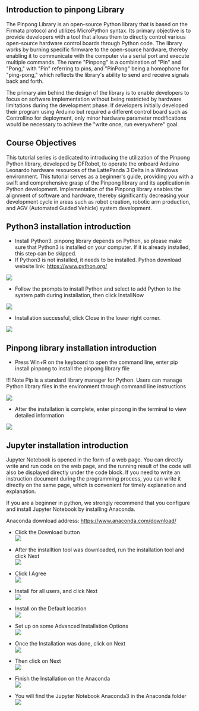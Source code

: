 ## Introduction to pinpong Library

The Pinpong Library is an open-source Python library that is based on the Firmata protocol and utilizes MicroPython syntax. Its primary objective is to provide developers with a tool that allows them to directly control various open-source hardware control boards through Python code. The library works by burning specific firmware to the open-source hardware, thereby enabling it to communicate with the computer via a serial port and execute multiple commands. The name "Pinpong" is a combination of "Pin" and "Pong," with "Pin" referring to pins, and "PinPong" being a homophone for "ping-pong," which reflects the library's ability to send and receive signals back and forth.

The primary aim behind the design of the library is to enable developers to focus on software implementation without being restricted by hardware limitations during the development phase. If developers initially developed their program using Arduino but required a different control board such as Controllino for deployment, only minor hardware parameter modifications would be necessary to achieve the "write once, run everywhere" goal.

## Course Objectives

This tutorial series is dedicated to introducing the utilization of the Pinpong Python library, developed by DFRobot, to operate the onboard Arduino Leonardo hardware resources of the LattePanda 3 Delta in a Windows environment. This tutorial serves as a beginner's guide, providing you with a swift and comprehensive grasp of the Pinpong library and its application in Python development. Implementation of the Pinpong library enables the alignment of software and hardware, thereby significantly decreasing your development cycle in areas such as robot creation, robotic arm production, and AGV (Automated Guided Vehicle) system development.


## Python3 installation introduction

- Install Python3. pinpong library depends on Python, so please make sure that Python3 is installed on your computer. If it is already installed, this step can be skipped.
- If Python3 is not installed, it needs to be installed. Python download website link:
https://www.python.org/

![](https://img.dfrobot.com.cn/wiki/62b2fb5caa613609f271523c/34602b739e0c1fdd244ec6b9c4bdec18.png)

- Follow the prompts to install Python and select to add Python to the system path during installation, then click InstallNow

![](https://img.dfrobot.com.cn/wiki/62b2fb5caa613609f271523c/83165be3a283250c89b573040062eee2.png)

- Installation successful, click Close in the lower right corner.

![](https://img.dfrobot.com.cn/wiki/62b2fb5caa613609f271523c/b0da9ca3b86782e1b82938ef4a95b6ba.png)

## Pinpong library installation introduction

- Press Win+R on the keyboard to open the command line, enter pip install pinpong to install the pinpong library file

!!! Note
    Pip is a standard library manager for Python. Users can manage Python library files in the environment through command line instructions

![](https://img.dfrobot.com.cn/wiki/62b2fb5caa613609f271523c/2a088725479f9fa3bd54ec9e800fa848.png)

- After the installation is complete, enter pinpong in the terminal to view detailed information

![](https://img.dfrobot.com.cn/wiki/62b2fb5caa613609f271523c/328d1e87fb99b90fa298f824a3cdc58d.png)


## Jupyter installation introduction

Jupyter Notebook is opened in the form of a web page. You can directly write and run code on the web page, and the running result of the code will also be displayed directly under the code block. If you need to write an instruction document during the programming process, you can write it directly on the same page, which is convenient for timely explanation and explanation.

If you are a beginner in python, we strongly recommend that you configure and install Jupyter Notebook by installing Anaconda.

Anaconda download address: https://www.anaconda.com/download/


- Click the Download button <br>
  ![](https://img.dfrobot.com.cn/wiki/62b2fb5caa613609f271523c/c46cd754f752aa794b70366e3b934bc1.png)

- After the installtion tool was downloaded, run the installation tool and click Next <br>
  ![](https://img.dfrobot.com.cn/wiki/62b2fb5caa613609f271523c/e3571add68d43513d47609dd09af7fe6.png)

- Click I Agree <br>
  ![](https://img.dfrobot.com.cn/wiki/62b2fb5caa613609f271523c/84c72a19347754d59e08587bfaf387ef.png)

- Install for all users, and click Next <br>
  ![](https://img.dfrobot.com.cn/wiki/62b2fb5caa613609f271523c/7ef934bc3efecfc2922bae5b43c3849f.png)

- Install on the Default location <br>
  ![](https://img.dfrobot.com.cn/wiki/62b2fb5caa613609f271523c/b62f1d1bee2848192725eb0719b850ad.png)

- Set up on some Advanced Installation Options <br>
  ![](https://img.dfrobot.com.cn/wiki/62b2fb5caa613609f271523c/af3ae18a2f5c30d352f3ff562637bdbe.png)

- Once the Installation was done, click on Next <br>
  ![](https://img.dfrobot.com.cn/wiki/62b2fb5caa613609f271523c/0fcce421b524ff750a47c114b81a88cf.png)

- Then click on Next <br>
  ![](https://img.dfrobot.com.cn/wiki/62b2fb5caa613609f271523c/112e5ec1c0f007f11270112e74435e28.png)

- Finish the Installation on the Anaconda <br>
  ![](https://img.dfrobot.com.cn/wiki/62b2fb5caa613609f271523c/fa0cac4c62c34784874b604d05de90d2.png)

- You will find the Jupyter Notebook Anaconda3 in the Anaconda folder <br>
  ![](https://img.dfrobot.com.cn/wiki/62b2fb5caa613609f271523c/3489ef1e8dd024559aae0b7cfa6923f4.png)
